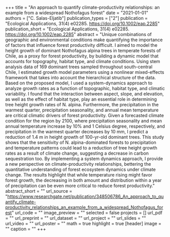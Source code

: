 +++
title = "An approach to quantify climate-productivity relationships: an example from a widespread  Nothofagus forest"
date = "2021-01-01"
authors = ["C. Salas-Eljatib"]
publication_types = ["2"]
publication = "Ecological Applications, 31(4) e02285. https://doi.org/10.1002/eap.2285"
publication_short = "Ecological Applications, 31(4) e02285. https://doi.org/10.1002/eap.2285"
abstract = "Unique combinations of geographic and environmental conditions make quantifying the importance of factors that influence forest productivity difficult. I aimed to model the height growth of dominant Nothofagus alpina trees in temperate forests of Chile, as a proxy for forest productivity, by building a dynamic model that accounts for topography, habitat type, and climate conditions. Using stem analysis data of 169 dominant trees sampled throughout south-central Chile, I estimated growth model parameters using a nonlinear mixed-effects framework that takes into account the hierarchical structure of the data. Based on the proposed model, I used a system-dynamics approach to analyze growth rates as a function of topographic, habitat type, and climatic variability. I found that the interaction between aspect, slope, and elevation, as well as the effect of habitat type, play an essential role in determining tree height growth rates of N. alpina. Furthermore, the precipitation in the warmest quarter, precipitation seasonality, and annual mean temperature are critical climatic drivers of forest productivity. Given a forecasted climate condition for the region by 2100, where precipitation seasonality and mean annual temperature increase by 10% and 1 Celsius degree, respectively, and precipitation in the warmest quarter decreases by 10 mm, I predict a reduction of 1.4 m in height growth of 100-yr-old dominant trees. This study shows that the sensitivity of N. alpina-dominated forests to precipitation and temperature patterns could lead to a reduction of tree height growth rates as a result of climate change, suggesting a decrease in carbon sequestration too. By implementing a system dynamics approach, I provide a new perspective on climate-productivity relationships, bettering the quantitative understanding of forest ecosystem dynamics under climate change. The results highlight that while temperature rising might favor forest growth, the decreasing in both amount and distribution within a year of precipitation can be even more critical to reduce forest productivity."
abstract_short = ""
url_source = "https://www.researchgate.net/publication/348506786_An_approach_to_quantify_climate-productivity_relationships_an_example_from_a_widespread_Nothofagus_forest"
url_code = ""
image_preview = ""
selected = false
projects = []
url_pdf = ""
url_preprint = ""
url_dataset = ""
url_project = ""
url_slides = ""
url_video = ""
url_poster = ""
math = true
highlight = true
[header]
image = ""
caption = ""
+++
